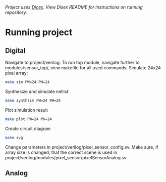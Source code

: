 *Project uses [Dicex](https://github.com/wulffern/dicex). View Disex README for instructions on running repository.*

# Running project
## Digital
Navigate to project/verilog. To run top module, navigate further to modules/sensor_top/, view makefile for all used commands. 
Simulate 24x24 pixel array:
``` sh
make sim PW=24 PH=24
```

Synthesize and simulate netlist
```sh
make synthsim PW=24 PH=24
```

Plot simulation result
``` sh
make plot PW=24 PH=24
```

Create circuit diagram
``` sh
make svg
```

Change parameters in project/verilog/pixel_sensor_config.sv. Make sure, if array size is changed, that the correct scene is used in project/verilog/modules/pixel_sensor/pixelSensorAnalog.sv

## Analog
